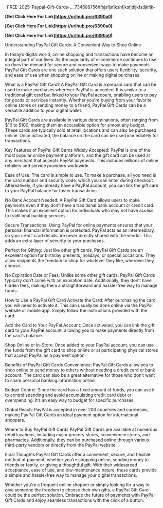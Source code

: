  -FREE-2025-Paypal-Gift-Cards-....734689756hfsjsfjsfjkshfjksfjdljkfsdjkfjk-


**[Get Click Here For Link]https://urlhub.pro/6390a0)**


**[Get Click Here For Link]https://urlhub.pro/6390a0)**



**[Get Click Here For Link]https://urlhub.pro/6390a0)**



 Understanding PayPal Gift Cards: A Convenient Way to Shop Online

In today’s digital world, online shopping and transactions have become an integral part of our lives. As the popularity of e-commerce continues to rise, so does the demand for secure and convenient ways to make payments. PayPal Gift Cards are one such solution that offers users flexibility, security, and ease of use when shopping online or making digital purchases.

What is a PayPal Gift Card?
A PayPal Gift Card is a prepaid card that can be used to make purchases wherever PayPal is accepted. It is similar to a traditional gift card but linked to your PayPal account, enabling users to pay for goods or services instantly. Whether you're buying from your favorite online stores or sending money to a friend, PayPal Gift Cards can be a versatile addition to your digital wallet.

PayPal Gift Cards are available in various denominations, often ranging from $10 to $100, making them an accessible option for almost any budget. These cards are typically sold at retail locations and can also be purchased online. Once activated, the balance on the card can be used immediately for transactions.

Key Features of PayPal Gift Cards
Widely Accepted: PayPal is one of the most popular online payment platforms, and the gift card can be used at any merchant that accepts PayPal payments. This includes millions of online retailers and service providers worldwide.

Ease of Use: The card is simple to use. To make a purchase, all you need is the card number and security code, which you can enter during checkout. Alternatively, if you already have a PayPal account, you can link the gift card to your PayPal balance for faster transactions.

No Bank Account Needed: A PayPal Gift Card allows users to make payments even if they don’t have a traditional bank account or credit card. This makes it an excellent option for individuals who may not have access to traditional banking services.

Secure Transactions: Using PayPal for online payments ensures that your personal financial information is protected. PayPal acts as an intermediary, so your credit card details are never directly shared with the vendor. This adds an extra layer of security to your purchases.

Perfect for Gifting: Just like other gift cards, PayPal Gift Cards are an excellent option for birthday presents, holidays, or special occasions. They allow recipients the freedom to shop for whatever they like, wherever they choose.

No Expiration Date or Fees: Unlike some other gift cards, PayPal Gift Cards typically don’t come with an expiration date. Additionally, they don’t have hidden fees, making them a straightforward and hassle-free way to manage funds.

How to Use a PayPal Gift Card
Activate the Card: After purchasing the card, you will need to activate it. This can usually be done online via the PayPal website or mobile app. Simply follow the instructions provided with the card.

Add the Card to Your PayPal Account: Once activated, you can link the gift card to your PayPal account, allowing you to make payments directly from the card’s balance.

Shop Online or In-Store: Once added to your PayPal account, you can use the funds from the gift card to shop online or at participating physical stores that accept PayPal as a payment option.

Benefits of PayPal Gift Cards
Convenience: PayPal Gift Cards allow you to shop online or send money to others without needing a credit card or bank account. The card can also be a great alternative for those who don’t want to share personal banking information online.

Budget Control: Since the card has a fixed amount of funds, you can use it to control spending and avoid accumulating credit card debt or overspending. It’s an easy way to budget for specific purchases.

Global Reach: PayPal is accepted in over 200 countries and currencies, making PayPal Gift Cards an ideal payment option for international shoppers.

Where to Buy PayPal Gift Cards
PayPal Gift Cards are available at numerous retail locations, including major grocery stores, convenience stores, and pharmacies. Additionally, they can be purchased online through various third-party vendors or directly from the PayPal website.

Final Thoughts
PayPal Gift Cards offer a convenient, secure, and flexible method of payment, whether you're shopping online, sending money to friends or family, or giving a thoughtful gift. With their widespread acceptance, ease of use, and low-maintenance nature, these cards provide a simple and hassle-free way to manage your digital transactions.

Whether you're a frequent online shopper or simply looking for a way to give someone the freedom to choose their own gifts, a PayPal Gift Card could be the perfect solution. Embrace the future of payments with PayPal Gift Cards and enjoy seamless transactions with the click of a button.

